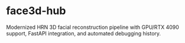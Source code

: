 # face3d-hub

Modernized HRN 3D facial reconstruction pipeline with GPU/RTX 4090 support, FastAPI integration, and automated debugging history.
